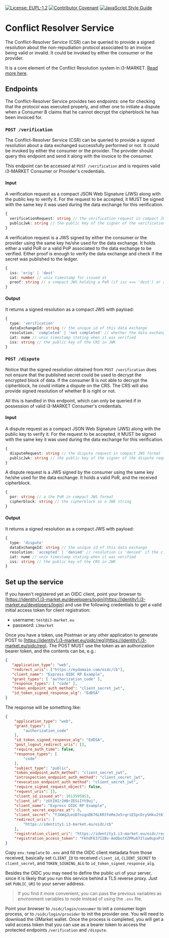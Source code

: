 [![License: EUPL-1.2](https://img.shields.io/badge/license-EUPL--1.2-green.svg)](LICENSE)
[![Contributor Covenant](https://img.shields.io/badge/Contributor%20Covenant-2.1-4baaaa.svg)](CODE_OF_CONDUCT.md)
[![JavaScript Style Guide](https://img.shields.io/badge/code_style-standard-brightgreen.svg)](https://standardjs.com)

# Conflict Resolver Service


The Conflict-Resolver Service (CSR) can be queried to provide a signed resolution about the non-repudiation protocol associated to an invoice being valid or invalid. It could be invoked by either the consumer or the provider.

It is a core element of the Conflict Resolution system in i3-MARKET. [Read more here](./conflict-resolution.md).

## Endpoints

The Conflict-Resolver Service provides two endpoints: one for checking that the protocol was executed properly, and other one to initiate a dispute when a Consumer B claims that he cannot decrypt the cipherblock he has been invoiced for.

### ```POST /verification```

The Conflict-Resolver Service (CSR) can be queried to provide a signed resolution about a data exchanged successfully performed or not. It could be invoked by either the consumer or the provider. The provider should query this endpoint and send it along with the invoice to the consumer.

This endpoint can be accessed at `POST /verification` and is requires valid i3-MARKET Consumer or Provider's credentials.

#### Input

A verification request as a compact JSON Web Signature (JWS) along with the public key to verify it. For the request to be accepted, it MUST be signed with the same key it was used during the data exchange for this verification.

```typescript
{
  verificationRequest: string // the verification request in compact JWS format
  publicJwk: string // the public key of the signer of the verification request in JWK. It should match one of the public JWKs in the data exchange, either 'orig' or 'dest'
}
```

A verification request is a JWS signed by either the consumer or the provider using the same key he/she used for the data exchange. It holds either a valid PoR or a valid PoP associated to the data exchange to be verified. Either proof is enough to verify the data exchange and check if the secret was published to the ledger.

```typescript
{
  iss: 'orig' | 'dest'
  iat: number // unix timestamp for issued at
  proof: string // a compact JWS holding a PoR (if iss === 'dest') or a PoP (if iss === 'orig'). The proof MUST be signed with the same key used to sign this verificationRequest
}
```

#### Output

It returns a signed resolution as a compact JWS with payload:

```typescript
{
  type: 'verification'
  dataExchangeId: string // the unique id of this data exchange
  resolution: 'completed' | 'not completed' // whether the data exchange has been verified to be complete
  iat: nume // unix timestamp stating when it was verified
  iss: string // the public key of the CRS in JWK
}
```

### ```POST /dispute```

Notice that the signed resolution obtained from `POST /verification` does not ensure that the published secret could be used to decrypt the encrypted block of data. If the consumer B is not able to decrypt the cipherblock, he could initiate a dispute on the CRS. The CRS will also provide signed resolution of whether B is right or not.

All this is handled in this endpoint, which can only be queried if in possession of valid i3-MARKET Consumer's credentials.

#### Input

A dispute request as a compact JSON Web Signature (JWS) along with the public key to verify it. For the request to be accepted, it MUST be signed with the same key it was used during the data exchange for this verification.

```typescript
{
  disputeRequest: string // the dispute request in compact JWS format
  publicJwk: string // the public key of the signer of the dispute request as a JWK. It should match the public JWK 'dest' in the data exchange
}
```

A dispute request is a JWS signed by the consumer using the same key he/she used for the data exchange. It holds a valid PoR, and the received cipherblock.

```typescript
{
  por: string // a the PoR in compact JWS format
  cipherblock: string // the cipherblock as a JWE string
}
```

#### Output

It returns a signed resolution as a compact JWS with payload:

```typescript
{
  type: 'dispute'
  dataExchangeId: string // the unique id of this data exchange
  resolution: 'accepted' | 'denied' // resolution is 'denied' if the cipherblock can be properly decrypted; otherwise is 'accepted'
  iat: nume // unix timestamp stating when it was verified
  iss: string // the public key of the CRS in JWK
}
```

## Set up the service

If you haven't registered yet an OIDC client, point your browser to [https://identity1.i3-market.eu/developers/login](https://identity1.i3-market.eu/developers/login) and use the following credentials to get a valid initial access token for client registration:

- username: `test@i3-market.eu`
- password: `i3market`
  
Once you have a token, use Postman or any other application to generate POST to [https://identity1.i3-market.eu/oidc/reg](https://identity1.i3-market.eu/oidc/reg). The POST MUST use the token as an authorization bearer token, and the contents can be, e.g.:

```json
{
   "application_type": "web",
   "redirect_uris": ["https://mydomain.com/oidc/cb"],
   "client_name": "Express OIDC RP Example",
   "grant_types": [ "authorization_code" ],
   "response_types": [ "code" ],
   "token_endpoint_auth_method": "client_secret_jwt",
   "id_token_signed_response_alg": "EdDSA"
}
```

The response will be something like:

```json
{
    "application_type": "web",
    "grant_types": [
        "authorization_code"
    ],
    "id_token_signed_response_alg": "EdDSA",
    "post_logout_redirect_uris": [],
    "require_auth_time": false,
    "response_types": [
        "code"
    ],
    "subject_type": "public",
    "token_endpoint_auth_method": "client_secret_jwt",
    "introspection_endpoint_auth_method": "client_secret_jwt",
    "revocation_endpoint_auth_method": "client_secret_jwt",
    "require_signed_request_object": false,
    "request_uris": [],
    "client_id_issued_at": 1613595853,
    "client_id": "zUtIHIr2H0rZESiIYt9uj",
    "client_name": "Express OIDC RP Example",
    "client_secret_expires_at": 0,
    "client_secret": "fJkWq2LeiD7nsgnD676LKRtFeReJo5rqriE5pcOrySHkv2t67eXviH4KU11ETrZJ_q45yQW137WEaPGJZ1jhtA",
    "redirect_uris": [
        "https://identity1.i3-market.eu/oidc/cb"
    ],
    "registration_client_uri": "https://identity1.i3-market.eu/oidc/reg/zUtIHIr2H0rZESiIYt9uj",
    "registration_access_token": "FkhdFE37IIBv-AoQbotXZPRu6T2luw0upxPiDfTncXK"
}
```

Copy `env.template` to `.env` and fill the OIDC client metadata from those received, basically set `CLIENT_ID` to received `client_id`, `CLIENT_SECRET` to `client_secret`, and `TOKEN_SIGNING_ALG` to `id_token_signed_response_alg`. 

Besides the OIDC you may need to define the public uri of your server, since it is likely that you run this service behind a TLS reverse proxy. Just set `PUBLIC_URI` to your server address.

> If you find it more convenient, you can pass the previous variables as environment variables to node instead of using the `.env` file.

Point your browser to `/oidc/login/consumer` to init a consumer login process, or to `/oidc/login/provider` to init the provider one. You will need to download the i3Market wallet. Once the process is completed, you will get a valid access token that you can use as a bearer token to access the protected endpoints `/verification` and `/dispute`.
